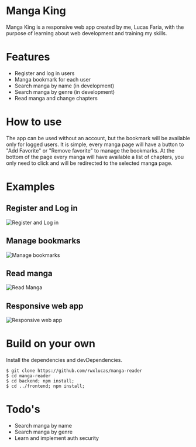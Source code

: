 # Manga King
Manga King is a responsive web app created by me, Lucas Faria, with the purpose of learning about web development and training my skills. 

# Features
* Register and log in users
* Manga bookmark for each user
* Search manga by name (in development)
* Search manga by genre (in development)
* Read manga and change chapters

# How to use
The app can be used without an account, but the bookmark will be available only for logged users. It is simple, every manga page will have a button to "Add Favorite" or "Remove favorite" to manage the bookmarks. At the bottom of the page every manga will have available a list of chapters, you only need to click and will be redirected to the selected manga page.

# Examples

## Register and Log in
![Register and Log in](https://media.giphy.com/media/TMp4A4xQnaIp7OKstx/giphy.gif)

## Manage bookmarks
![Manage bookmarks](https://media.giphy.com/media/WNBNfpmzpGcVIX0e5N/giphy.gif)

## Read manga
![Read Manga](https://media.giphy.com/media/tGUQNIuKPQo9PeX3Kd/giphy.gif)

## Responsive web app
![Responsive web app](https://media.giphy.com/media/APdpsY32JWtheR07sQ/giphy.gif)

# Build on your own
Install the dependencies and devDependencies.
```
$ git clone https://github.com/rwxlucas/manga-reader
$ cd manga-reader
$ cd backend; npm install;
$ cd ../frontend; npm install;
```

# Todo's
* Search manga by name
* Search manga by genre
* Learn and implement auth security